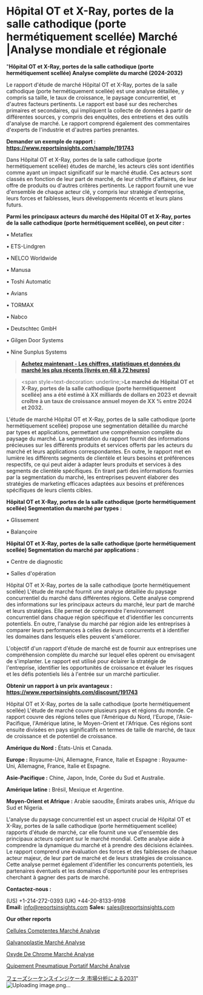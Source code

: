 # Hôpital OT et X-Ray, portes de la salle cathodique (porte hermétiquement scellée) Marché |Analyse mondiale et régionale

"<strong>Hôpital OT et X-Ray, portes de la salle cathodique (porte hermétiquement scellée) Analyse complète du marché (2024-2032)</strong>

Le rapport d'étude de marché Hôpital OT et X-Ray, portes de la salle cathodique (porte hermétiquement scellée) est une analyse détaillée, y compris sa taille, le taux de croissance, le paysage concurrentiel, et d'autres facteurs pertinents. Le rapport est basé sur des recherches primaires et secondaires, qui impliquent la collecte de données à partir de différentes sources, y compris des enquêtes, des entretiens et des outils d'analyse de marché. Le rapport comprend également des commentaires d'experts de l'industrie et d'autres parties prenantes.

<strong>Demander un exemple de rapport : </strong><strong><a href=https://www.reportsinsights.com/sample/191743>https://www.reportsinsights.com/sample/191743</a></strong>

Dans Hôpital OT et X-Ray, portes de la salle cathodique (porte hermétiquement scellée) études de marché, les acteurs clés sont identifiés comme ayant un impact significatif sur le marché étudié. Ces acteurs sont classés en fonction de leur part de marché, de leur chiffre d'affaires, de leur offre de produits ou d'autres critères pertinents. Le rapport fournit une vue d'ensemble de chaque acteur clé, y compris leur stratégie d'entreprise, leurs forces et faiblesses, leurs développements récents et leurs plans futurs.

<strong>Parmi les principaux acteurs du marché des Hôpital OT et X-Ray, portes de la salle cathodique (porte hermétiquement scellée), on peut citer :</strong>

• Metaflex

• ETS-Lindgren

• NELCO Worldwide

• Manusa

• Toshi Automatic

• Avians

• TORMAX

• Nabco

• Deutschtec GmbH

• Gilgen Door Systems

• Nine Sunplus Systems

<blockquote><a href=https://reportsinsights.com/buynow/191743><span style=text-decoration: underline;><strong>Achetez maintenant - Les chiffres, statistiques et données du marché les plus récents [livrés en 48 à 72 heures]</strong></span></a></blockquote>
<blockquote>
<div class=group w-full text-gray-800 dark:text-gray-100 border-b border-black/10 dark:border-gray-900/50 bg-gray-50 dark:bg-[#444654]>
<div class=flex p-4 gap-4 text-base md:gap-6 md:max-w-2xl lg:max-w-xl xl:max-w-3xl md:py-6 lg:px-0 m-auto>
<div class=relative flex flex-col w-[calc(100%-50px)] gap-1 md:gap-3 lg:w-[calc(100%-115px)]>
<div class=flex flex-grow flex-col gap-3>
<div class=min-h-[20px] flex flex-col items-start gap-4 whitespace-pre-wrap break-words>
<div class=result-streaming markdown prose w-full break-words dark:prose-invert light>

<span style=text-decoration: underline;><strong>Le marché de Hôpital OT et X-Ray, portes de la salle cathodique (porte hermétiquement scellée) ans a été estimé à XX milliards de dollars en 2023 et devrait croître à un taux de croissance annuel moyen de XX % entre 2024 et 2032.</strong></span>

</div>
</div>
</div>
</div>
</div>
</div></blockquote>
L'étude de marché Hôpital OT et X-Ray, portes de la salle cathodique (porte hermétiquement scellée) propose une segmentation détaillée du marché par types et applications, permettant une compréhension complète du paysage du marché. La segmentation du rapport fournit des informations précieuses sur les différents produits et services offerts par les acteurs du marché et leurs applications correspondantes. En outre, le rapport met en lumière les différents segments de clientèle et leurs besoins et préférences respectifs, ce qui peut aider à adapter leurs produits et services à des segments de clientèle spécifiques. En tirant parti des informations fournies par la segmentation du marché, les entreprises peuvent élaborer des stratégies de marketing efficaces adaptées aux besoins et préférences spécifiques de leurs clients cibles.

<strong>Hôpital OT et X-Ray, portes de la salle cathodique (porte hermétiquement scellée) Segmentation du marché par types :</strong>

• Glissement

• Balançoire

<strong>Hôpital OT et X-Ray, portes de la salle cathodique (porte hermétiquement scellée) Segmentation du marché par applications :</strong>

• Centre de diagnostic

• Salles d'opération

Hôpital OT et X-Ray, portes de la salle cathodique (porte hermétiquement scellée) L'étude de marché fournit une analyse détaillée du paysage concurrentiel du marché dans différentes régions. Cette analyse comprend des informations sur les principaux acteurs du marché, leur part de marché et leurs stratégies. Elle permet de comprendre l'environnement concurrentiel dans chaque région spécifique et d'identifier les concurrents potentiels. En outre, l'analyse du marché par région aide les entreprises à comparer leurs performances à celles de leurs concurrents et à identifier les domaines dans lesquels elles peuvent s'améliorer.

L'objectif d'un rapport d'étude de marché est de fournir aux entreprises une compréhension complète du marché sur lequel elles opèrent ou envisagent de s'implanter. Le rapport est utilisé pour éclairer la stratégie de l'entreprise, identifier les opportunités de croissance et évaluer les risques et les défis potentiels liés à l'entrée sur un marché particulier.

<strong>Obtenir un rapport à un prix avantageux : <a href=https://www.reportsinsights.com/discount/191743>https://www.reportsinsights.com/discount/191743</a></strong>

Hôpital OT et X-Ray, portes de la salle cathodique (porte hermétiquement scellée) L'étude de marché couvre plusieurs pays et régions du monde. Ce rapport couvre des régions telles que l'Amérique du Nord, l'Europe, l'Asie-Pacifique, l'Amérique latine, le Moyen-Orient et l'Afrique. Ces régions sont ensuite divisées en pays significatifs en termes de taille de marché, de taux de croissance et de potentiel de croissance.

<strong>Amérique du Nord :</strong> États-Unis et Canada.

<strong>Europe :</strong> Royaume-Uni, Allemagne, France, Italie et Espagne : Royaume-Uni, Allemagne, France, Italie et Espagne.

<strong>Asie-Pacifique :</strong> Chine, Japon, Inde, Corée du Sud et Australie.

<strong>Amérique latine :</strong> Brésil, Mexique et Argentine.

<strong>Moyen-Orient et Afrique :</strong> Arabie saoudite, Émirats arabes unis, Afrique du Sud et Nigeria.

L'analyse du paysage concurrentiel est un aspect crucial de Hôpital OT et X-Ray, portes de la salle cathodique (porte hermétiquement scellée) rapports d'étude de marché, car elle fournit une vue d'ensemble des principaux acteurs opérant sur le marché mondial. Cette analyse aide à comprendre la dynamique du marché et à prendre des décisions éclairées. Le rapport comprend une évaluation des forces et des faiblesses de chaque acteur majeur, de leur part de marché et de leurs stratégies de croissance. Cette analyse permet également d'identifier les concurrents potentiels, les partenaires éventuels et les domaines d'opportunité pour les entreprises cherchant à gagner des parts de marché.

<strong>Contactez-nous :</strong>

(US) +1-214-272-0393
(UK) +44-20-8133-9198
<strong>Email:</strong> <a>info@reportsinsights.com</a>
<strong>Sales:</strong> <a>sales@reportsinsights.com</a>

<strong>Our other reports</strong>

<a href=https://www.linkedin.com/pulse/cellules-comp%C3%A9tentes-march%C3%A9-rapport-2024-nouvelles-d1e2f/>Cellules Comptentes Marché Analyse</a>

<a href=https://www.linkedin.com/pulse/galvanoplastie-march%C3%A9-informations-bas%C3%A9es-ljm0c/>Galvanoplastie Marché Analyse</a>

<a href=https://www.linkedin.com/pulse/oxyde-de-chrome-march%C3%A9-perspective-par-lexpert-2xfpf/>Oxyde De Chrome Marché Analyse</a>

<a href=https://www.linkedin.com/pulse/%C3%A9quipement-pneumatique-portatif-march%C3%A9-rapport-yjrlc/>Quipement Pneumatique Portatif Marché Analyse</a>

<a href=https://www.linkedin.com/pulse/フェーズシーケンスインジケータ-市場フェーズシーケンスインジケータ-市場調査レポート-reports-insights-expert/>フェーズシーケンスインジケータ 市場分析による2031</a>"
![Uploading image.png…]()

